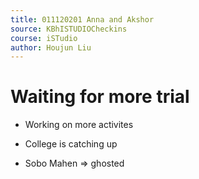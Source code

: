 ```yaml
---
title: 011120201 Anna and Akshor
source: KBhISTUDIOCheckins
course: iSTudio
author: Houjun Liu
---
```


# Waiting for more trial
- Working on more activites
- College is catching up

- Sobo Mahen => ghosted


